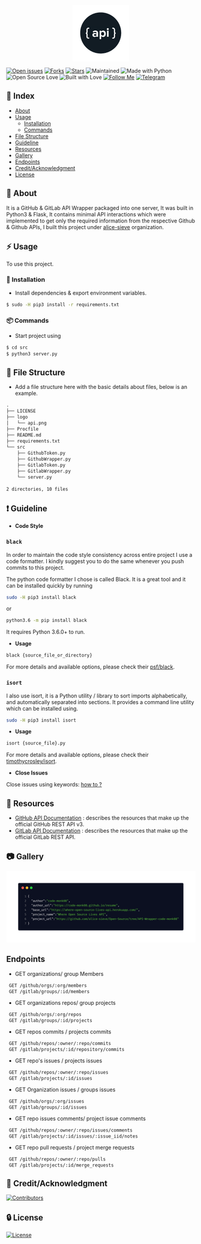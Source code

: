 <p align="center">
  <img src="./images/api.png" width="150">
</p>

[![Open issues](https://img.shields.io/github/issues/code-monk08/open-source-api-wrapper?style=for-the-badge&logo=github)](https://github.com/code-monk08/open-source-api-wrapper/issues)  [![Forks](https://img.shields.io/github/forks/code-monk08/open-source-api-wrapper?style=for-the-badge&logo=github)](https://github.com/code-monk08/open-source-api-wrapper/network/members)  [![Stars](https://img.shields.io/github/stars/code-monk08/open-source-api-wrapper?style=for-the-badge&logo=reverbnation)](https://github.com/code-monk08/open-source-api-wrapper/stargazers)  ![Maintained](https://img.shields.io/maintenance/yes/2019?style=for-the-badge&logo=github)  ![Made with Python](https://img.shields.io/badge/Made%20with-Python-blueviolet?style=for-the-badge&logo=python)  ![Open Source Love](https://img.shields.io/badge/Open%20Source-%E2%99%A5-red?style=for-the-badge&logo=open-source-initiative)  ![Built with Love](https://img.shields.io/badge/Built%20With-%E2%99%A5-critical?style=for-the-badge&logo=ko-fi)  [![Follow Me](https://img.shields.io/twitter/follow/codemonk08_?color=blue&label=Follow%20%40codemonk08_&logo=twitter&style=for-the-badge)](https://twitter.com/intent/follow?screen_name=codemonk08_)  [![Telegram](https://img.shields.io/badge/Telegram-Chat-informational?style=for-the-badge&logo=telegram)](https://telegram.me/codemonk08)

## :ledger: Index

- [About](#beginner-about)
- [Usage](#zap-usage)
  - [Installation](#electric_plug-installation)
  - [Commands](#package-commands)
- [File Structure](#file_folder-file-structure)
- [Guideline](#exclamation-guideline)  
- [Resources](#page_facing_up-resources)
- [Gallery](#camera-gallery)
- [Endpoints](#endpoints)
- [Credit/Acknowledgment](#star2-creditacknowledgment)
- [License](#lock-license)

##  :beginner: About
It is a GitHub & GitLab API Wrapper packaged into one server, It was built in Python3 & Flask, It contains minimal API interactions which were implemented to get only the required information from the respective Github & Github APIs, I built this project under [alice-sieve](https://github.com/alice-sieve/Open-Source/tree/API-Wrapper-code-monk08/API%20Wrapper) organization.

## :zap: Usage
To use this project.

###  :electric_plug: Installation
- Install dependencies & export environment variables.

```bash
$ sudo -H pip3 install -r requirements.txt
```
###  :package: Commands
- Start project using
```bash
$ cd src
$ python3 server.py
```

##  :file_folder: File Structure
- Add a file structure here with the basic details about files, below is an example.

```
.
├── LICENSE
├── logo
│   └── api.png
├── Procfile
├── README.md
├── requirements.txt
└── src
    ├── GithubToken.py
    ├── GithubWrapper.py
    ├── GitlabToken.py
    ├── GitlabWrapper.py
    └── server.py                   

2 directories, 10 files
```

##  :exclamation: Guideline

- __Code Style__

### `black`
In order to maintain the code style consistency across entire project I use a code formatter. I kindly suggest you to do the same whenever you push commits to this project. 

The python code formatter I chose is called Black. It is a great tool and it can be installed quickly by running 

```bash
sudo -H pip3 install black
```

or

```bash
python3.6 -m pip install black
```

It requires Python 3.6.0+ to run.

- __Usage__

```bash
black {source_file_or_directory}
```

For more details and available options, please check their [psf/black](https://github.com/psf/black).

### `isort`
I also use isort, it is a Python utility / library to sort imports alphabetically, and automatically separated into sections. It provides a command line utility which can be installed using.

```bash
sudo -H pip3 install isort 
```

- __Usage__

```bash
isort {source_file}.py
```

For more details and available options, please check their [timothycrosley/isort](https://github.com/timothycrosley/isort).


- __Close Issues__

Close issues using keywords: [how to ?](https://help.github.com/en/articles/closing-issues-using-keywords)

##  :page_facing_up: Resources
- [GitHub API Documentation](https://developer.github.com/v3/) : describes the resources that make up the official GitHub REST API v3.
- [GitLab API Documentation](https://docs.gitlab.com/ee/api/) : describes the resources that make up the official GitLab REST API.



##  :camera: Gallery
<p align="center">
  <img src="./images/baseroute.png">
</p>

## Endpoints

- GET organizations/ group Members
```
 GET /github/orgs/:org/members
 GET /gitlab/groups/:id/members
```

- GET organizations repos/ group projects
```
 GET /github/orgs/:org/repos
 GET /gitlab/groups/:id/projects
```

- GET repos commits / projects commits
```
 GET /github/repos/:owner/:repo/commits
 GET /gitlab/projects/:id/repository/commits
```

- GET repo's issues / projects issues
```
 GET /github/repos/:owner/:repo/issues
 GET /gitlab/projects/:id/issues
```

- GET Organization issues / groups issues
```
 GET /github/orgs/:org/issues
 GET /gitlab/groups/:id/issues
```

- GET repo issues comments/ project issue comments
```
 GET /github/repos/:owner/:repo/issues/comments
 GET /gitlab/projects/:id/issues/:issue_iid/notes
```

- GET repo pull requests / project merge requests
```
 GET /github/repos/:owner/:repo/pulls
 GET /gitlab/projects/:id/merge_requests
```

## :star2: Credit/Acknowledgment
[![Contributors](https://img.shields.io/github/contributors/code-monk08/open-source-api-wrapper?style=for-the-badge)](https://github.com/code-monk08/open-source-api-wrapper/graphs/contributors)

##  :lock: License
[![License](https://img.shields.io/github/license/code-monk08/open-source-api-wrapper?style=for-the-badge)](https://github.com/code-monk08/open-source-api-wrapper/blob/master/LICENSE)
